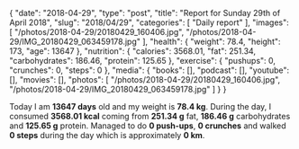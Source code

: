 {
    "date": "2018-04-29",
    "type": "post",
    "title": "Report for Sunday 29th of April 2018",
    "slug": "2018\/04\/29",
    "categories": [
        "Daily report"
    ],
    "images": [
        "\/photos\/2018-04-29\/20180429_160406.jpg",
        "\/photos\/2018-04-29\/IMG_20180429_063459178.jpg"
    ],
    "health": {
        "weight": 78.4,
        "height": 173,
        "age": 13647
    },
    "nutrition": {
        "calories": 3568.01,
        "fat": 251.34,
        "carbohydrates": 186.46,
        "protein": 125.65
    },
    "exercise": {
        "pushups": 0,
        "crunches": 0,
        "steps": 0
    },
    "media": {
        "books": [],
        "podcast": [],
        "youtube": [],
        "movies": [],
        "photos": [
            "\/photos\/2018-04-29\/20180429_160406.jpg",
            "\/photos\/2018-04-29\/IMG_20180429_063459178.jpg"
        ]
    }
}

Today I am <strong>13647 days</strong> old and my weight is <strong>78.4 kg</strong>. During the day, I consumed <strong>3568.01 kcal</strong> coming from <strong>251.34 g</strong> fat, <strong>186.46 g</strong> carbohydrates and <strong>125.65 g</strong> protein. Managed to do <strong>0 push-ups</strong>, <strong>0 crunches</strong> and walked <strong>0 steps</strong> during the day which is approximately <strong>0 km</strong>.